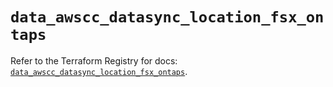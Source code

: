 # `data_awscc_datasync_location_fsx_ontaps`

Refer to the Terraform Registry for docs: [`data_awscc_datasync_location_fsx_ontaps`](https://registry.terraform.io/providers/hashicorp/awscc/0.70.0/docs/data-sources/datasync_location_fsx_ontaps).
